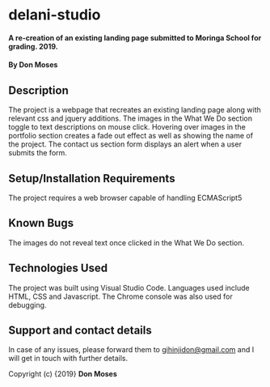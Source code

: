 # delani-studio
#### A re-creation of an existing landing page submitted to Moringa School for grading. 2019.
#### By Don Moses
## Description
The project is a webpage that recreates an existing landing page along with relevant css and jquery additions. The images in the What We Do section toggle to text descriptions on mouse click. Hovering over images in the portfolio section creates a fade out effect as well as showing the name of the project. The contact us section form displays an alert when a user submits the form.
## Setup/Installation Requirements
The project requires a web browser capable of handling ECMAScript5
## Known Bugs
The images do not reveal text once clicked in the What We Do section.
## Technologies Used
The project was built using Visual Studio Code. Languages used include HTML, CSS and Javascript. The Chrome console was also used for debugging.
## Support and contact details
In case of any issues, please forward them to gihinjidon@gmail.com and I will get in touch with further details.

Copyright (c) {2019} **Don Moses**
